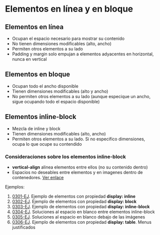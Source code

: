 # Elementos en línea y en bloque
## Elementos en línea
- Ocupan el espacio necesario para mostrar su contenido
- No tienen dimensiones modificables (alto, ancho)
- Permiten otros elementos a su lado
- Padding y margin solo empujan a elementos adyacentes en horizontal, nunca en vertical

## Elementos en bloque
- Ocupan todo el ancho disponible 
- Tienen dimensiones modificables (alto y ancho)
- No permiten otros elementos a su lado (aunque especique un ancho, sigue ocupando todo el espacio disponible)

## Elementos inline-block
- Mezcla de inline y block
- Tienen dimensiones modificables (alto, ancho)
- Permiten otros elementos a su lado. Si no especifico dimensiones, ocupa lo que ocupe su contendido
### Consideraciones sobre los elementos inline-block
- **vertical-align** alinea elementos entre ellos (no su contenido dentro)
- Espacios no deseables entre elementos y en imagenes dentro de contenedores. [Ver enlace](https://davidwalsh.name/remove-whitespace-inline-block)

Ejemplos:
1. [0301-EJ](./0301-EJ). Ejemplo de elementos con propiedad **display: inline**
2. [0302-EJ](./0302-EJ). Ejemplo de elementos con propiedad **display: block**
3. [0303-EJ](./0303-EJ). Ejemplo de elementos con propiedad **display: inline-block**
4. [0304-EJ](./0304-EJ). Soluciones al espacio en blanco entre elementos inline-block
5. [0305-EJ](./0305-EJ). Soluciones al espacio en blanco debajo de las imágenes
6. [0306-EJ](./0306-EJ). Ejemplo de elementos con propiedad **display: table**. Menus justificados
